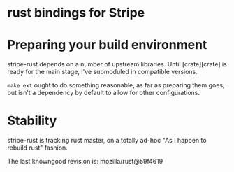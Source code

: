 rust bindings for Stripe
========================

# Preparing your build environment

stripe-rust depends on a number of upstream libraries. Until [crate][crate] is
ready for the main stage, I've submoduled in compatible versions.

`make ext` ought to do something reasonable, as far as preparing them goes, but
isn't a dependency by default to allow for other configurations.

# Stability

stripe-rust is tracking rust master, on a totally ad-hoc "As I happen to rebuild rust" fashion.

The last knowngood revision is: mozilla/rust@59f4619
